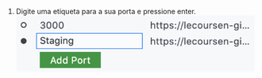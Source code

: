 1. Digite uma etiqueta para a sua porta e pressione enter. ![Caixa de texto para digitar a etiqueta para porta](/assets/images/help/codespaces/label-text-box.png)
